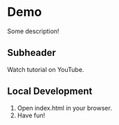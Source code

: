 # Demo

Some description!

## Subheader

Watch tutorial on YouTube.

## Local Development

1. Open index.html in your browser.
2. Have fun!